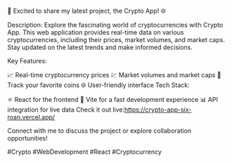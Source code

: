🚀 Excited to share my latest project, the Crypto App! 🌐

Description:
Explore the fascinating world of cryptocurrencies with Crypto App. This web application provides real-time data on various cryptocurrencies, including their prices, market volumes, and market caps. Stay updated on the latest trends and make informed decisions.

Key Features:

📈 Real-time cryptocurrency prices
💹 Market volumes and market caps
🚀 Track your favorite coins
🌐 User-friendly interface
Tech Stack:

⚛️ React for the frontend
🚀 Vite for a fast development experience
📊 API integration for live data
Check it out live:https://crypto-app-six-roan.vercel.app/

Connect with me to discuss the project or explore collaboration opportunities!

#Crypto #WebDevelopment #React #Cryptocurrency
